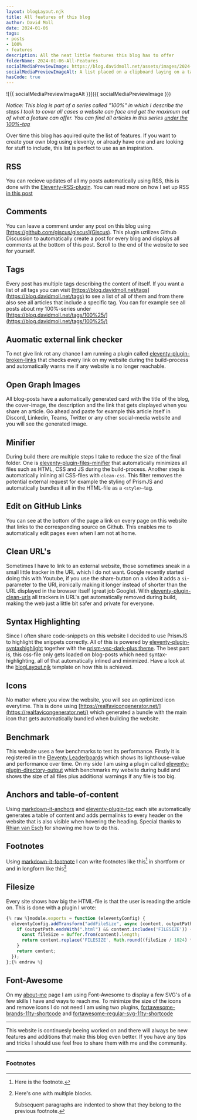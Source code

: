 ```yaml
---
layout: blogLayout.njk
title: All features of this blog
author: David Moll
date: 2024-01-06
tags: 
- posts
- 100%
- features
description: All the neat little features this blog has to offer
folderName: 2024-01-06-All-Features
socialMediaPreviewImage: https://blog.davidmoll.net/assets/images/2024-01-06-All-Features/cover.png
socialMediaPreviewImageAlt: A list placed on a clipboard laying on a table
hasCode: true
---
```


![{{ socialMediaPreviewImageAlt }}]({{ socialMediaPreviewImage }})


*Notice: This blog is part of a series called "100%" in which I describe the steps I took to cover all cases a website can face and get the maximum out of what a feature can offer. You can find all articles in this series [under the 100%-tag](https://blog.davidmoll.net/tags/100%25/)*

Over time this blog has aquired quite the list of features. If you want to create your own blog using eleventy, or already have one and are looking for stuff to include, this list is perfect to use as an inspiration.

## RSS

You can recieve updates of all my posts automatically using RSS, this is done with the [Eleventy-RSS-plugin](https://github.com/11ty/eleventy-plugin-rss). You can read more on how I set up RSS [in this post](http://blog.davidmoll.net/blog/2024-01-05-100-RSS)

## Comments

You can leave a comment under any post on this blog using [https://github.com/giscus/giscus](Giscus). This plugin uzilizes Github Discussion to automatically create a post for every blog and displays all comments at the bottom of this post. Scroll to the end of the website to see for yourself.

## Tags

Every post has multiple tags describing the content of itself. If you want a list of all tags you can visit [https://blog.davidmoll.net/tags](https://blog.davidmoll.net/tags) to see a list of all of them and from there also see all articles that include a specific tag. You can for example see all posts about my 100%-series under [https://blog.davidmoll.net/tags/100%25/](https://blog.davidmoll.net/tags/100%25/)

## Auomatic external link checker

To not give link rot any chance I am running a plugin called [eleventy-plugin-broken-links](https://www.npmjs.com/package/eleventy-plugin-broken-links) that checks every link on my website during the build-process and automatically warns me if any website is no longer reachable.

## Open Graph Images

All blog-posts have a automatically generated card with the title of the blog, the cover-image, the description and the link that gets displayed when you share an article. Go ahead and paste for example this article itself in Discord, Linkedin, Teams, Twitter or any other social-media website and you will see the generated image.

## Minifier

During build there are multiple steps I take to reduce the size of the final folder. One is [eleventy-plugin-files-minifier](@sherby/eleventy-plugin-files-minifier) that automatically minimizes all files such as HTML, CSS and JS during the build-process. Another step is automatically inlining all CSS-files with `clean-css`. This filter removes the potential external request for example the styling of PrismJS and automatically bundles it all in the HTML-file as a `<style>`-tag.

## Edit on GitHub Links

You can see at the bottom of the page a link on every page on this website that links to the corresponding source on Github. This enables me to automatically edit pages even when I am not at home.

## Clean URL's

Sometimes I have to link to an external website, those sometimes sneak in a small little tracker in the URL which I do not want. Google recently started doing this with Youtube, if you use the share-button on a video it adds a `si`-parameter to the URl, ironically making it longer instead of shorter than the URL displayed in the browser itself (great job Google). With [eleventy-plugin-clean-urls](https://github.com/inframanufaktur/eleventy-plugin-clean-urls) all trackers in URL's get automatically removed during build, making the web just a little bit safer and private for everyone.

## Syntax Highlighting

Since I often share code-snippets on this website I decided to use PrismJS to highlight the snippets correctly. All of this is powered by [eleventy-plugin-syntaxhighlight](https://www.11ty.dev/docs/plugins/syntaxhighlight/) together with the [prism-vsc-dark-plus theme](https://github.com/PrismJS/prism-themes/blob/master/themes/prism-vsc-dark-plus.css). The best part is, this css-file only gets loaded on blog-posts which need syntax-highlighting, all of that automatically inlined and minimized. Have a look at the [blogLayout.njk](https://github.com/Akashic101/blog/blob/main/src/_includes/blogLayout.njk) template on how this is achieved.

## Icons

No matter where you view the website, you will see an optimized icon everytime. This is done using [https://realfavicongenerator.net/](https://realfavicongenerator.net/) which generated a bundle with the main icon that gets automatically bundled when building the website.

## Benchmark

This website uses a few benchmarks to test its performance. Firstly it is registered in the [Eleventy Leaderboards](https://www.11ty.dev/speedlify/) which shows its lighthouse-value and performance over time. On my side I am using a plugin called [eleventy-plugin-directory-output](https://www.11ty.dev/docs/plugins/directory-output/) which benchmarks my website during build and shows the size of all files plus additional warnings if any file is too big.

## Anchors and table-of-content

Using [markdown-it-anchors](https://github.com/valeriangalliat/markdown-it-anchor) and [eleventy-plugin-toc](https://github.com/jdsteinbach/eleventy-plugin-toc) each site automatically generates a table of content and adds permalinks to every header on the website that is also visible when hovering the heading. Special thanks to [Rhian van Esch](https://rhianvanesch.com/posts/2021/02/09/adding-heading-anchor-links-to-an-eleventy-site/) for showing me how to do this.

## Footnotes

Using [markdown-it-footnote](https://github.com/markdown-it/markdown-it-footnote#readme) I can write footnotes like this[^1] in shortform or and in longform like this[^longnote]  

## Filesize

Every site shows how big the HTML-file is that the user is reading the article on. This is done with a plugin I wrote:

```js
{% raw %}module.exports = function (eleventyConfig) {
  eleventyConfig.addTransform("addFileSize", async (content, outputPath) => {
    if (outputPath.endsWith(".html") && content.includes('FILESIZE')) {
      const fileSize = Buffer.from(content).length;
      return content.replace('FILESIZE', Math.round((fileSize / 1024) * 100) / 100);
    }
    return content;
  });
};{% endraw %}
```

## Font-Awesome

On my [about-me](https://blog.davidmoll.net/about-me/) page I am using Font-Awesome to display a few SVG's of a few skills I have and ways to reach me. To minimize the size of the icons and remove icons I do not need I am using two plugins, [fortawesome-brands-11ty-shortcode](https://github.com/vidhill/fortawesome-brands-svg-11ty-shortcode) and [fortawesome-regular-svg-11ty-shortcode](https://github.com/vidhill/fortawesome-regular-svg-11ty-shortcode)

---

This website is continuesly beeing worked on and there will always be new features and additions that make this blog even better. If you have any tips and tricks I should use feel free to share them with me and the community.

---

### Footnotes

[^1]: Here is the footnote.

[^longnote]: Here's one with multiple blocks.

    Subsequent paragraphs are indented to show that they
belong to the previous footnote.